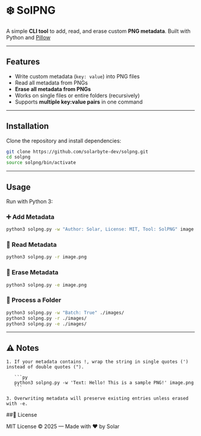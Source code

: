 # ❄️ SolPNG

A simple **CLI tool** to add, read, and erase custom **PNG metadata**.
Built with Python and [Pillow](https://pillow.readthedocs.io/)

---

## Features
- Write custom metadata (`key: value`) into PNG files
- Read all metadata from PNGs
- **Erase all metadata from PNGs**
- Works on single files or entire folders (recursively)
- Supports **multiple key:value pairs** in one command

---

## Installation

Clone the repository and install dependencies:

```bash
git clone https://github.com/solarbyte-dev/solpng.git
cd solpng
source solpng/bin/activate
```
---

## Usage

Run with Python 3:

### ➕ Add Metadata
```bash
python3 solpng.py -w "Author: Solar, License: MIT, Tool: SolPNG" image.png
```

### 📖 Read Metadata
```bash
python3 solpng.py -r image.png
```

### 🧹 Erase Metadata
```bash
python3 solpng.py -e image.png
```

### 📂 Process a Folder
```bash
python3 solpng.py -w "Batch: True" ./images/
python3 solpng.py -r ./images/
python3 solpng.py -e ./images/
```
---

## ⚠️ Notes

    1. If your metadata contains !, wrap the string in single quotes (') instead of double quotes (").
    
       ```py 
       python3 solpng.py -w 'Text: Hello! This is a sample PNG!' image.png
       ```
       
    3. Overwriting metadata will preserve existing entries unless erased with -e.

##📜 License

MIT License © 2025 — Made with ❤️ by Solar
